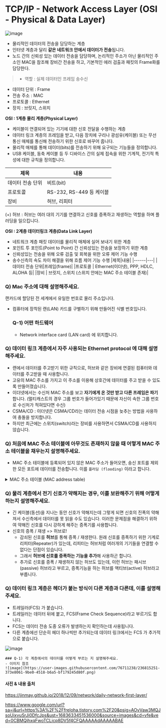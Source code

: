 # TCP/IP - Network Access Layer (OSI - Physical & Data Layer)

![image](https://user-images.githubusercontent.com/76711238/236812544-7f7ae063-944c-4dd8-869c-3f6765e4db44.png)

- 물리적인 데이터의 전송을 담당하는 계층
- 인터넷 계층과 달리 **같은 네트워크 안에서 데이터가 전송**됩니다.
- 노드 간의 신뢰성 있는 데이터 전송을 담당하며, 논리적인 주소가 아닌 물리적인 주소인 MAC을 참조해 장비간 전송을 하고, 기본적인 에러 검출과 패킷의 Frame화를 담당한다.

> - 역할 : 실제 데이터인 프레임 송수신
- 데이터 단위 : Frame
- 전송 주소 : MAC
- 프로토콜 : Ethernet  
- 장치 : 브릿지, 스위치

**OSI : 1계층 물리 계층(Physical Layer)**
- 케이블이 연결되어 있는 기기에 대한 신호 전달을 수행하는 계층
- 데이터 링크 계층의 프레임을 받고, 다음 장치에 구리나 광섬유(케이블) 또는 무선 통신 매체를 통신해 전송하기 위한 신호로 바꾸어 줍니다. 
- 물리적 매체를 통해 데이터(bits)를 전송하기 위해 요구되는 기능들을 정의합니다.
- USB 케이블, 동축 케이블 등 두 디바이스 간의 실제 접속을 위한 기계적, 전기적 특성에 대한 규칙을 정의합니다.

|제목|내용| 
|------|---| 
|데이터 전송 단위|비트(bit)| 
|프로토콜 |RS-232, RS-449 등 케이블| 
|장비 | 허브, 리피터| 

(+) 허브 : 허브는 여러 대의 기기를 연결하고 신호를 증폭하고 재생하는 역할을 하며 플러딩을 일으킵니다.

**OSI : 2계층 데이터링크 계층(Data Link Layer)**
- 네트워크 계층 패킷 데이터를 물리적 매체에 실어 보내기 위한 계층 
- 포인트 투 포인트(Point to Point) 간 신뢰성있는 전송을 보장하기 위한 계층
- 신뢰성있는 전송을 위해 오류 검출 및 회복을 위한 오류 제어 기능 수행
- 송수신측의 속도 차이 해결을 위해 흐름 제어 기능 수행
|제목|내용| 
|------|---| 
|데이터 전송 단위|프레임(frame)| 
|프로토콜 | Ethernet(이더넷), PPP, HDLC, ALOHA 등| 
|장비 | 브릿지, 스위치 (스위치 안에는 MAC 주소 테이블 존재)|   

### Q) Mac 주소에 대해 설명해주세요.
 랜카드에 할당된 전 세계에서 유일한 번호로 물리 주소입니다. 
- 컴퓨터에 장착된 랜(LAN) 카드를 구별하기 위해 만들어진 식별 번호입니다. 
   ### Q-1) 어떤 하드웨어
   - Network interface card (LAN card) 에 위치합니다. 

### Q) 데이터 링크 계층에서 자주 사용되는 Ethernet protocol 에 대해 설명해주세요.
- 랜에서 데이터를 주고받기 위한 규칙으로, 허브와 같은 장비에 연결된 컴퓨터와 데이터를 주고받을 때 사용합니다.
-  고유의 MAC 주소를 가지고 이 주소를 이용해 상호간에 데이터를 주고 받을 수 있도록 만들어졌습니다.
- 이더넷에서는 수신처 MAC 주소를 보고 **자기에게 온 것만 받고 다른 프레임은 파기**합니다. (멀티캐스트의 경우 그룹 번호가 들어가있기 때문에 자신이 속한 그룹 번호로 수신처가 적혀있다면 수신)
- CSMA/CD : 이더넷은 CSMA/CD라는 데이터 전송 시점을 늦추는 방법을 사용하여 충돌을 방지합니다.
- 하지만 최근에는 스위치(switch)라는 장비를 사용하면서 CSMA/CD를 사용하지 않습니다.

### Q) 처음에 MAC 주소 테이블에 아무것도 존재하지 않을 때 어떻게 MAC 주소 테이블을 채우는지 설명해주세요.
- MAC 주소 테이블에 등록되어 있지 않은 MAC 주소가 들어오면, 송신 포트를 제외한 모든 포트에 데이터를 전송합니다. 이를 `플러딩 (flooding)` 이라고 합니다. 

<details>
<summary>MAC 주소 테이블 (MAC address table)</summary>

- 스위치의 포트 번호와 해당 포트에 연결되어 있는 컴퓨터의 MAC 주소가 저장된 데이터베이스입니다.
스위치에 연결된 컴퓨터가 프레임(데이터)을 전송하면 MAC 주소 테이블을 확인하고 해당 포트로 전송합니다.
- 만약 테이블에 저장되지 않는 주소라면, MAC 주소와 포트 번호를 데이터베이스에 정보를 저장 합니다.
- 이를 MAC 주소 학습 기능이라고 하고, 허브에는 없는 기능입니다.

</details>

### Q) 물리 계층에서 전기 신호가 약해지는 경우, 이를 보완해주기 위해 어떻게 하는지 설명해주세요.  
- 긴 케이블(동선)을 지나는 동안 신호가 약해지는데 그렇게 되면 신호의 진폭의 약해져서 수신측에서 데이터를 못 읽을 수도 있습니다. 이러한 문제점을 해결하기 위하여 약해진 신호를 다시 강하게 해주는 증폭기를 사용합니다.
- 신호의 증폭 / 재생 => 허브로!
   - 감쇠된 신호를 **허브**를 통해 증폭 / 재생한다. 원래 신호를 증폭하기 위한 기계로 리피터(Repeater)가 있는데, 리피터는 허브처럼 여러개의 기기들을 연결할 수 없다는 단점이 있습니다. 
   - 그래서 **허브에 신호를 증폭하는 기능을 추가**해 사용하곤 합니다. 
   - 추가로 신호를 증폭 / 재생하지 않는 허브도 있는데, 이런 허브는 패시브(passive) 허브라고 부르고, 증폭기능을 하는 허브를 액티브(active) 허브라고 부릅니다.

### Q) 데이터 링크 계층은 헤더가 붙는 방식이 다른 계층과 다른데, 이를 설명해주세요.
- 트레일러(FCS) 가 붙습니다.
- 트레일러는 데이터 뒤에 붙고, FCS(Frame Check Sequence)라고 부르기도 합니다.
- FCS는 데이터 전송 도중 오류가 발생하는지 확인하는데 사용됩니다.
- 다른 계층에선 단순히 헤더 하나씩만 추가되는데 데이터 링크에서는 FCS 가 추가적으로 붙습니다. 

![image](https://user-images.githubusercontent.com/76711238/236818056-3795767b-29bc-474a-95ab-eca30d058bab.png)


    ### Q-1) 각 계층에서의 데이터를 어떻게 부르는 지 설명해주세요.
    - 이미지 참조
    ![image](https://user-images.githubusercontent.com/76711238/236815251-373e8061-9be0-4518-b6a5-bf179245d80f.png)

#### 사진 & 내용 출처

https://jinmay.github.io/2018/12/09/network/daily-network-first-layer/

https://www.google.com/url?sa=i&url=https%3A%2F%2Ffreloha.tistory.com%2F20&psig=AOvVaw3MQJsoUixvuSrJi0DfcJps&ust=1683633451536000&source=images&cd=vfe&ved=0CBMQjhxqFwoTCLicp8DV5f4CFQAAAAAdAAAAABAE